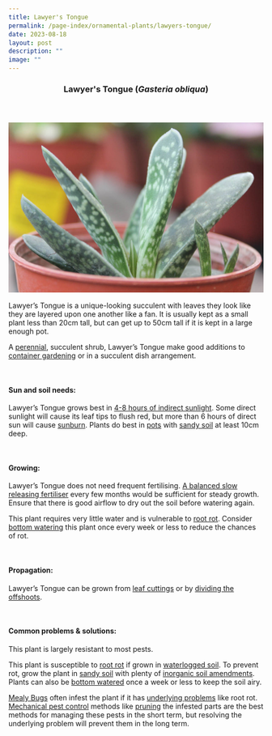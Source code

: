 ```yaml
---
title: Lawyer's Tongue
permalink: /page-index/ornamental-plants/lawyers-tongue/
date: 2023-08-18
layout: post
description: ""
image: ""
---
```

<header> 
	<h3>Lawyer's Tongue (<em>Gasteria obliqua</em>)</h3> 
</header>
 
<section>
	<img title="Lawyer's tongue plant. Photo by Flora and Fauna Web." src="/images/Plants/lawyerstobgue_ffw.jpg">
	<p>Lawyer’s Tongue is a unique-looking succulent with leaves they look like they are layered upon one another like a fan. It is usually kept as a small plant less than 20cm tall, but can get up to 50cm tall if it is kept in a large enough pot.</p>
	<p>A <a href="/learn-more-about-gardening/glossary/#p">perennial</a>, succulent shrub, Lawyer’s Tongue make good additions to <a href="/page-index/horticulture-techniques/planting-in-containers/">container gardening</a> or in a succulent dish arrangement.</p>
	 <br> 
</section> 
 
<section> 
  <h4>Sun and soil needs:</h4> 
  <p>Lawyer’s Tongue grows best in <a href="/page-index/horticulture-techniques/gauging-light/">4-8 hours of indirect sunlight</a>. Some direct sunlight will cause its leaf tips to flush red, but more than 6 hours of direct sun will cause <a href="/page-index/plant-problems/sunburn/">sunburn</a>. Plants do best in <a href="/page-index/horticulture-techniques/planting-in-containers/">pots</a> with <a href="/page-index/horticulture-techniques/soil/">sandy soil</a> at least 10cm deep.</p>
	<br>
</section>

<section> 
  <h4>Growing:</h4> 
	<p>Lawyer’s Tongue does not need frequent fertilising. <a href="/page-index/horticulture-techniques/fertilising/">A balanced slow releasing fertiliser</a> every few months would be sufficient for steady growth. Ensure that there is good airflow to dry out the soil before watering again.</p> 
		<p>This plant requires very little water and is vulnerable to <a href="/page-index/plant-problems/root-rot/">root rot</a>. Consider <a href="/page-index/horticulture-techniques/bottom-watering/">bottom watering</a> this plant once  every week or less to reduce the chances of rot.</p>
	<br> 
</section> 

<section> 
  <h4>Propagation:</h4> 
	<p>Lawyer’s Tongue can be grown from <a href="/page-index/horticulture-techniques/propagating-by-cuttings/">leaf cuttings</a> or by <a href="/page-index/horticulture-techniques/propagating-by-division/">dividing the offshoots</a>.</p> 
	<br> 
</section> 
 
<section> 
  <h4>Common problems &amp; solutions:</h4> 
	<p>This plant is largely resistant to most pests.</p>
	<p>This plant is susceptible to <a href="/page-index/plant-problems/root-rot/">root rot</a> if grown in <a href="/page-index/plant-problems/waterlogging/">waterlogged soil</a>. To prevent rot, grow the plant in <a href="/page-index/horticulture-techniques/soil/">sandy soil</a> with plenty of <a href="/page-index/horticulture-techniques/soil-amendments/">inorganic soil amendments</a>. Plants can also be <a href="/page-index/horticulture-techniques/bottom-watering/">bottom watered</a> once a week or less to keep the soil airy.</p>
	<p><a href="/page-index/pests/mealy-bugs/">Mealy Bugs</a> often infest the plant if it has <a href="/learn-more-about-gardening/plant-problems/">underlying problems</a> like root rot. <a href="/page-index/horticulture-techniques/pest-control/">Mechanical pest control</a> methods like <a href="/page-index/horticulture-techniques/pruning/">pruning</a> the infested parts are the best methods for managing these pests in the short term, but resolving the underlying problem will prevent them in the long term.</p>
	<br> 
</section>